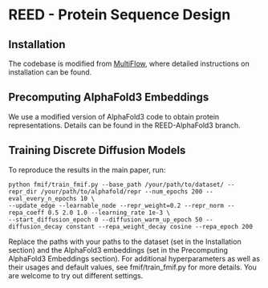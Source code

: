 # REED - Protein Sequence Design

## Installation

The codebase is modified from [MultiFlow](https://github.com/jasonkyuyim/multiflow), where detailed instructions on installation can be found.

## Precomputing AlphaFold3 Embeddings

We use a modified version of AlphaFold3 code to obtain protein representations. Details can be found in the REED-AlphaFold3 branch.

## Training Discrete Diffusion Models

To reproduce the results in the main paper, run:

```
python fmif/train_fmif.py --base_path /your/path/to/dataset/ --repr_dir /your/path/to/alphafold/repr --num_epochs 200 --eval_every_n_epochs 10 \
--update_edge --learnable_node --repr_weight=0.2 --repr_norm --repa_coeff 0.5 2.0 1.0 --learning_rate 1e-3 \
--start_diffusion_epoch 0 --diffusion_warm_up_epoch 50 --diffusion_decay constant --repa_weight_decay cosine --repa_epoch 200 
```

Replace the paths with your paths to the dataset (set in the Installation section) and the AlphaFold3 embeddings (set in the Precomputing AlphaFold3 Embeddings section). For additional hyperparameters as well as their usages and default values, see fmif/train_fmif.py for more details. You are welcome to try out different settings.

